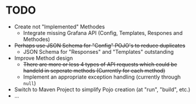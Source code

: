 # TODO
* Create not "Implemented" Methodes
  * Integrate missing Grafana API (Config, Templates, Respones and Methodes)
* ~~Perhaps use JSON Schema for "Config" POJO's to reduce duplicates~~
  * JSON Schema for "Responses" and "Templates" outstanding
* Improve Method design
  * ~~There are more or less 4 types of API requests which could be handeld in seperate methods (Currently for each method)~~
  * Implement an appropriate exception handling (currently through `null`)
* Switch to Maven Project to simplify Pojo creation (at "run", "build", etc.)
* ...
